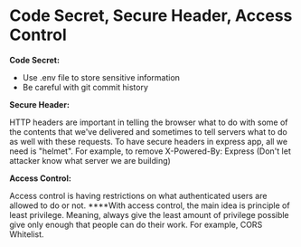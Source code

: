 # Code Secret, Secure Header, Access Control

**Code Secret:**

* Use .env file to store sensitive information 
* Be careful with git commit history

**Secure Header:**

HTTP headers are important in telling the browser what to do with some of the contents that we've delivered and sometimes to tell servers what to do as well with these requests. To have secure headers in express app, all we need is "helmet". For example, to remove X-Powered-By: Express \(Don't let attacker know what server we are building\)

**Access Control:**

Access control is having restrictions on what authenticated users are allowed to do or not. ****With access control, the main idea is principle of least privilege. Meaning, always give the least amount of privilege possible give only enough that people can do their work. For example, CORS Whitelist.



